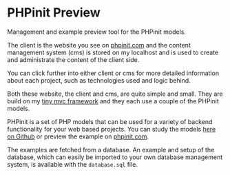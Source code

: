 # PHPinit Preview
Management and example preview tool for the PHPinit models.

The client is the website you see on [phpinit.com](https://phpinit.com) and the content management system (cms) is stored on my localhost and is used to create and administrate the content of the client side.

You can click further into either client or cms for more detailed information about each project, such as technologies used and logic behind.

Both these website, the client and cms, are quite simple and small. They are build on my [tiny mvc framework](https://github.com/Stickano/mvcPhp) and they each use a couple of the PHPinit models.

PHPinit is a set of PHP models that can be used for a variety of backend functionality for your web based projects. You can study the models [here on Github](https://github.com/Stickano/Phpinit) or preview the example on [phpinit.com](https://phpinit.com).

The examples are fetched from a database. An example and setup of the database, which can easily be imported to your own database management system, is available with the `database.sql` file.